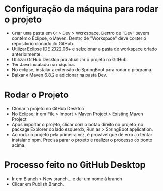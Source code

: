 # Configuração da máquina para rodar o projeto

- Criar uma pasta em C: > Dev > Workspace. Dentro de "Dev" devem contém o Eclipse, o Maven. Dentro de "Workspace" deve conter o repositório clonado do GitHub.
- Utilizar Eclipse IDE 2022.06+ e selecionar a pasta de workspace criado anteriormente.
- Utilizar GitHub Desktop pra atualizar o projeto no GitHub.
- Ter Java instalado na máquina.
- No eclipse, instalar a extensão do SpringBoot para rodar o programa.
- Baixar o Maven 6.8.2 e adicionar na pasta Dev.

# Rodar o Projeto

- Clonar o projeto no GitHub Desktop
- No Eclipse, ir em File > Import > Maven Project > Existing Maven Project.
- Após importar o projeto, clicar com o botão direito no projeto, no package Explorer do lado esquerdo, Run as > SpringBoot application.
- Ao rodar o projeto pela primeira vez, é provável que de erro ao tentar instalar o npm. Precisa parar o projeto e realizar o processo do ponto acima.

# Processo feito no GitHub Desktop

- Ir em Branch > New branch... e dar um nome à branch
- Clicar em Publish Branch.

